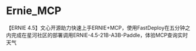 # Ernie_MCP
【ERNIE 4.5】文心开源助力快速上手ERNIE+MCP，使用FastDeploy在五分钟之内完成在星河社区的部署调用ERNIE-4.5-21B-A3B-Paddle，体验MCP查询实时天气
